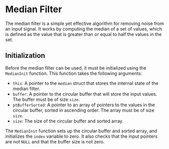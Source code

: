 # Median Filter

The median filter is a simple yet effective algorithm for removing noise from an input signal. It works by computing the median of a set of values, which is defined as the value that is greater than or equal to half the values in the set.

## Initialization

Before the median filter can be used, it must be initialized using the `MedianInit` function. This function takes the following arguments:

- `this`: A pointer to the `median` struct that stores the internal state of the median filter.
- `buffer`: A pointer to the circular buffer that will store the input values. The buffer must be of size `size`.
- `ptBufferSorted`: A pointer to an array of pointers to the values in the circular buffer, sorted in ascending order. The array must be of size `size`.
- `size`: The size of the circular buffer and sorted array.

The `MedianInit` function sets up the circular buffer and sorted array, and initializes the `index` variable to zero. It also checks that the input pointers are not `NULL` and that the buffer size is not zero.